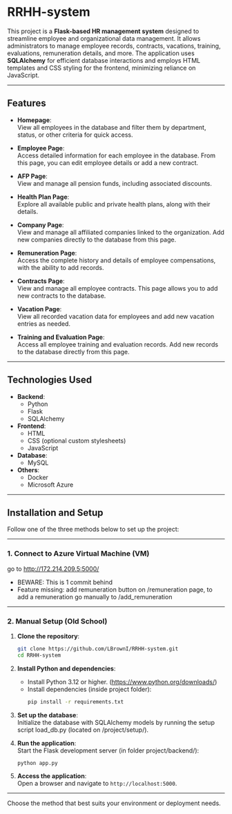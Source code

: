 # RRHH-system

This project is a **Flask-based HR management system** designed to streamline employee and organizational data management. It allows administrators to manage employee records, contracts, vacations, training, evaluations, remuneration details, and more. The application uses **SQLAlchemy** for efficient database interactions and employs HTML templates and CSS styling for the frontend, minimizing reliance on JavaScript.


---

## Features

- **Homepage**:  
  View all employees in the database and filter them by department, status, or other criteria for quick access.

- **Employee Page**:  
  Access detailed information for each employee in the database. From this page, you can edit employee details or add a new contract.

- **AFP Page**:  
  View and manage all pension funds, including associated discounts.

- **Health Plan Page**:  
  Explore all available public and private health plans, along with their details.

- **Company Page**:  
  View and manage all affiliated companies linked to the organization. Add new companies directly to the database from this page.

- **Remuneration Page**:  
  Access the complete history and details of employee compensations, with the ability to add records.

- **Contracts Page**:  
  View and manage all employee contracts. This page allows you to add new contracts to the database.

- **Vacation Page**:  
  View all recorded vacation data for employees and add new vacation entries as needed.

- **Training and Evaluation Page**:  
  Access all employee training and evaluation records. Add new records to the database directly from this page.


---

## Technologies Used

- **Backend**:
  - Python   
  - Flask
  - SQLAlchemy
- **Frontend**:
  - HTML
  - CSS (optional custom stylesheets)
  - JavaScript
- **Database**:
  - MySQL
- **Others**:
  - Docker
  - Microsoft Azure

---


## Installation and Setup

Follow one of the three methods below to set up the project:

---

### 1. **Connect to Azure Virtual Machine (VM)**

go to http://172.214.209.5:5000/

- BEWARE: This is 1 commit behind 
- Feature missing: add remuneration button on /remuneration page, to add a remuneration go manually to /add_remuneration
---

### 2. **Manual Setup (Old School)**

1. **Clone the repository**:  
   ```bash
   git clone https://github.com/LBrownI/RRHH-system.git
   cd RRHH-system
   ```

2. **Install Python and dependencies**:  
   - Install Python 3.12 or higher. (https://www.python.org/downloads/) 
   - Install dependencies (inside project folder):  
     ```bash
     pip install -r requirements.txt
     ```

3. **Set up the database**:  
   Initialize the database with SQLAlchemy models by running the setup script load_db.py (located on /project/setup/).  

4. **Run the application**:  
   Start the Flask development server (in folder project/backend/):  
   ```bash
   python app.py
   ```

5. **Access the application**:  
   Open a browser and navigate to `http://localhost:5000`.

---

Choose the method that best suits your environment or deployment needs.


